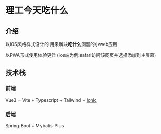 # 理工今天吃什么

## 介绍
以iOS风格样式设计的
用来解决**吃什么**问题的小web应用

以PWA形式使用体验更佳
(ios端为例:safari访问该网页并选择添加到主屏幕)

## 技术栈
### 前端
Vue3 + Vite + Typescript + Tailwind + [Ionic](https://ionicframework.com/docs/)

### 后端
Spring Boot + Mybatis-Plus


